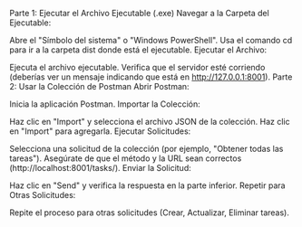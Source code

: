 Parte 1: Ejecutar el Archivo Ejecutable (.exe)
Navegar a la Carpeta del Ejecutable:

Abre el "Símbolo del sistema" o "Windows PowerShell".
Usa el comando cd para ir a la carpeta dist donde está el ejecutable.
Ejecutar el Archivo:

Ejecuta el archivo ejecutable.
Verifica que el servidor esté corriendo (deberías ver un mensaje indicando que está en http://127.0.0.1:8001).
Parte 2: Usar la Colección de Postman
Abrir Postman:

Inicia la aplicación Postman.
Importar la Colección:

Haz clic en "Import" y selecciona el archivo JSON de la colección.
Haz clic en "Import" para agregarla.
Ejecutar Solicitudes:

Selecciona una solicitud de la colección (por ejemplo, "Obtener todas las tareas").
Asegúrate de que el método y la URL sean correctos (http://localhost:8001/tasks/).
Enviar la Solicitud:

Haz clic en "Send" y verifica la respuesta en la parte inferior.
Repetir para Otras Solicitudes:

Repite el proceso para otras solicitudes (Crear, Actualizar, Eliminar tareas).

